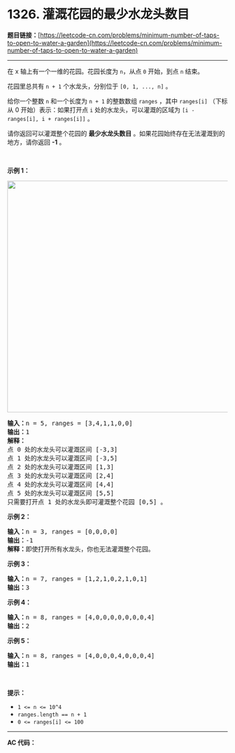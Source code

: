 # 1326. 灌溉花园的最少水龙头数目

**题目链接：**[https://leetcode-cn.com/problems/minimum-number-of-taps-to-open-to-water-a-garden](https://leetcode-cn.com/problems/minimum-number-of-taps-to-open-to-water-a-garden)

---

<div class="content__1Y2H">
 <div class="notranslate">
  <p>在 x 轴上有一个一维的花园。花园长度为&nbsp;<code>n</code>，从点&nbsp;<code>0</code>&nbsp;开始，到点&nbsp;<code>n</code>&nbsp;结束。</p> 
  <p>花园里总共有&nbsp;<code>n + 1</code> 个水龙头，分别位于&nbsp;<code>[0, 1, ..., n]</code> 。</p> 
  <p>给你一个整数&nbsp;<code>n</code>&nbsp;和一个长度为&nbsp;<code>n + 1</code> 的整数数组&nbsp;<code>ranges</code>&nbsp;，其中&nbsp;<code>ranges[i]</code> （下标从 0 开始）表示：如果打开点&nbsp;<code>i</code>&nbsp;处的水龙头，可以灌溉的区域为&nbsp;<code>[i -&nbsp; ranges[i], i + ranges[i]]</code>&nbsp;。</p> 
  <p>请你返回可以灌溉整个花园的&nbsp;<strong>最少水龙头数目</strong>&nbsp;。如果花园始终存在无法灌溉到的地方，请你返回&nbsp;<strong>-1</strong>&nbsp;。</p> 
  <p>&nbsp;</p> 
  <p><strong>示例 1：</strong></p> 
  <p><img style="width: 530px;" src="https://assets.leetcode-cn.com/aliyun-lc-upload/uploads/2020/01/19/1685_example_1.png" alt=""></p> 
  <pre class="language-text"><strong>输入：</strong>n = 5, ranges = [3,4,1,1,0,0]
<strong>输出：</strong>1
<strong>解释：
</strong>点 0 处的水龙头可以灌溉区间 [-3,3]
点 1 处的水龙头可以灌溉区间 [-3,5]
点 2 处的水龙头可以灌溉区间 [1,3]
点 3 处的水龙头可以灌溉区间 [2,4]
点 4 处的水龙头可以灌溉区间 [4,4]
点 5 处的水龙头可以灌溉区间 [5,5]
只需要打开点 1 处的水龙头即可灌溉整个花园 [0,5] 。
</pre> 
  <p><strong>示例 2：</strong></p> 
  <pre class="language-text"><strong>输入：</strong>n = 3, ranges = [0,0,0,0]
<strong>输出：</strong>-1
<strong>解释：</strong>即使打开所有水龙头，你也无法灌溉整个花园。
</pre> 
  <p><strong>示例 3：</strong></p> 
  <pre class="language-text"><strong>输入：</strong>n = 7, ranges = [1,2,1,0,2,1,0,1]
<strong>输出：</strong>3
</pre> 
  <p><strong>示例 4：</strong></p> 
  <pre class="language-text"><strong>输入：</strong>n = 8, ranges = [4,0,0,0,0,0,0,0,4]
<strong>输出：</strong>2
</pre> 
  <p><strong>示例 5：</strong></p> 
  <pre class="language-text"><strong>输入：</strong>n = 8, ranges = [4,0,0,0,4,0,0,0,4]
<strong>输出：</strong>1
</pre> 
  <p>&nbsp;</p> 
  <p><strong>提示：</strong></p> 
  <ul> 
   <li><code>1 &lt;= n &lt;= 10^4</code></li> 
   <li><code>ranges.length == n + 1</code></li> 
   <li><code>0 &lt;= ranges[i] &lt;= 100</code></li> 
  </ul> 
 </div>
</div>

---

**AC 代码：**

```java

```